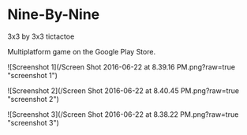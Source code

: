 # Nine-By-Nine
3x3 by 3x3 tictactoe

Multiplatform game on the Google Play Store.

![Screenshot 1](/Screen Shot 2016-06-22 at 8.39.16 PM.png?raw=true "screenshot 1")

![Screenshot 2](/Screen Shot 2016-06-22 at 8.40.45 PM.png?raw=true "screenshot 2")

![Screenshot 3](/Screen Shot 2016-06-22 at 8.38.22 PM.png?raw=true "screenshot 3")
